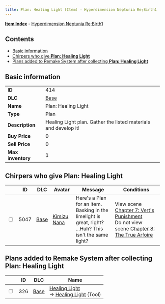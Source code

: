 ```yaml
---
title: Plan: Healing Light (Item) - Hyperdimension Neptunia Re;Birth1
---
```


[**Item Index**](/neptunia/rb1/item/index.html) - [Hyperdimension Neptunia Re;Birth1](/neptunia/rb1)

## Contents

- [Basic information](#basic-information)
- [Chirpers who give **Plan: Healing Light**](#chirpers-who-give-plan-healing-light)
- [Plans added to Remake System after collecting **Plan: Healing Light**](#plans-added-to-remake-system-after-collecting-plan-healing-light)

## Basic information

|   |   |
| -- | -- |
| **ID** | 414 |
| **DLC** | [Base](/neptunia/rb1/dlc/1-base.html) |
| **Name** | Plan: Healing Light |
| **Type** | Plan |
| **Description** | Healing Light plan. Gather the listed materials and develop it! |
| **Buy Price** | 0 |
| **Sell Price** | 0 |
| **Max inventory** | 1 |


## Chirpers who give **Plan: Healing Light**

|    | ID | DLC | Avatar | Message | Conditions |
| -- | -- | --- | ------ | ------- | ---------- |
| <input type="checkbox" id="rb1-chirper-event-1-5047" class="trackbox" /> | 5047 | [Base](/neptunia/rb1/dlc/1-base.html) | [Kimizu Nana](/neptunia/rb1/undefined/1-223-kimizu-nana.html) | Here's a Plan for an item.<br />Basking in the limelight is great, right?<br />...Huh? This isn't the same light? | View scene [Chapter 7: Vert's Punishment](/neptunia/rb1/scene/1-725-chapter-7-verts-punishment.html)<br />Do not view scene [Chapter 8: The True Arfoire](/neptunia/rb1/scene/1-807-chapter-8-the-true-arfoire.html) |


## Plans added to Remake System after collecting **Plan: Healing Light**

|    | ID | DLC | Name |
| -- | -- | --- | ---- |
| <input type="checkbox" id="rb1-remake-1-326" class="trackbox" /> | 326 | [Base](/neptunia/rb1/dlc/1-base.html) | [Healing Light](/neptunia/rb1/remake/1-326-healing-light.html)<br /> → [Healing Light](/neptunia/rb1/item/1-13-healing-light.html) (Tool) |
